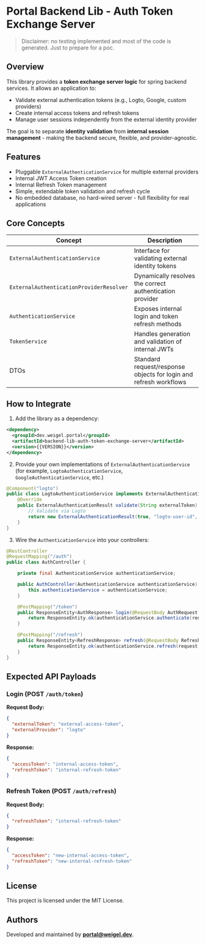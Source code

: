 # Portal Backend Lib - Auth Token Exchange Server

> Disclaimer: no testing implemented and most of the code is generated. Just to prepare for a poc.

## Overview

This library provides a **token exchange server logic** for spring backend services.
It allows an application to:

- Validate external authentication tokens (e.g., Logto, Google, custom providers)
- Create internal access tokens and refresh tokens
- Manage user sessions independently from the external identity provider

The goal is to separate **identity validation** from **internal session management** - making the backend secure, flexible, and provider-agnostic.

## Features

- Pluggable `ExternalAuthenticationService` for multiple external providers
- Internal JWT Access Token creation
- Internal Refresh Token management
- Simple, extendable token validation and refresh cycle
- No embedded database, no hard-wired server - full flexibility for real applications

## Core Concepts

| Concept                                  | Description                                                       |
| ---------------------------------------- | ----------------------------------------------------------------- |
| `ExternalAuthenticationService`          | Interface for validating external identity tokens                 |
| `ExternalAuthenticationProviderResolver` | Dynamically resolves the correct authentication provider          |
| `AuthenticationService`                  | Exposes internal login and token refresh methods                  |
| `TokenService`                           | Handles generation and validation of internal JWTs                |
| DTOs                                     | Standard request/response objects for login and refresh workflows |

## How to Integrate

1. Add the library as a dependency:

```xml
<dependency>
  <groupId>dev.weigel.portal</groupId>
  <artifactId>backend-lib-auth-token-exchange-server</artifactId>
  <version>{{VERSION}}</version>
</dependency>
```

2. Provide your own implementations of `ExternalAuthenticationService`\
   (for example, `LogtoAuthenticationService`, `GoogleAuthenticationService`, etc.)

```java
@Component("logto")
public class LogtoAuthenticationService implements ExternalAuthenticationService {
    @Override
    public ExternalAuthenticationResult validate(String externalToken) {
        // Validate via Logto
        return new ExternalAuthenticationResult(true, "logto-user-id", "user@example.com");
    }
}
```

3. Wire the `AuthenticationService` into your controllers:

```java
@RestController
@RequestMapping("/auth")
public class AuthController {

    private final AuthenticationService authenticationService;

    public AuthController(AuthenticationService authenticationService) {
        this.authenticationService = authenticationService;
    }

    @PostMapping("/token")
    public ResponseEntity<AuthResponse> login(@RequestBody AuthRequest request) {
        return ResponseEntity.ok(authenticationService.authenticate(request));
    }

    @PostMapping("/refresh")
    public ResponseEntity<RefreshResponse> refresh(@RequestBody RefreshRequest request) {
        return ResponseEntity.ok(authenticationService.refresh(request));
    }
}
```

## Expected API Payloads

### Login (POST `/auth/token`)

**Request Body:**

```json
{
  "externalToken": "external-access-token",
  "externalProvider": "logto"
}
```

**Response:**

```json
{
  "accessToken": "internal-access-token",
  "refreshToken": "internal-refresh-token"
}
```

### Refresh Token (POST `/auth/refresh`)

**Request Body:**

```json
{
  "refreshToken": "internal-refresh-token"
}
```

**Response:**

```json
{
  "accessToken": "new-internal-access-token",
  "refreshToken": "new-internal-refresh-token"
}
```

## License

This project is licensed under the MIT License.

## Authors

Developed and maintained by **portal@weigel.dev**.
